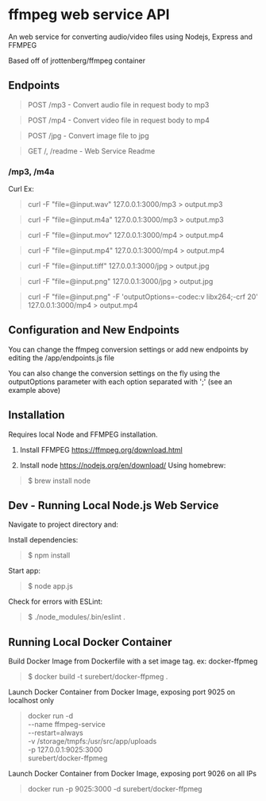 # ffmpeg web service API

An web service for converting audio/video files using Nodejs, Express and FFMPEG

Based off of jrottenberg/ffmpeg container

## Endpoints

> POST /mp3 - Convert audio file in request body to mp3

> POST /mp4 - Convert video file in request body to mp4

> POST /jpg - Convert image file to jpg

> GET /, /readme - Web Service Readme

### /mp3, /m4a

Curl Ex:

> curl -F "file=@input.wav" 127.0.0.1:3000/mp3  > output.mp3

> curl -F "file=@input.m4a" 127.0.0.1:3000/mp3  > output.mp3

> curl -F "file=@input.mov" 127.0.0.1:3000/mp4  > output.mp4

> curl -F "file=@input.mp4" 127.0.0.1:3000/mp4  > output.mp4

> curl -F "file=@input.tiff" 127.0.0.1:3000/jpg  > output.jpg

> curl -F "file=@input.png" 127.0.0.1:3000/jpg  > output.jpg

> curl -F "file=@input.png" -F 'outputOptions=-codec:v libx264;-crf 20' 127.0.0.1:3000/mp4  > output.mp4

## Configuration and New Endpoints
You can change the ffmpeg conversion settings or add new endpoints by editing 
the /app/endpoints.js file

You can also change the conversion settings on the fly using the outputOptions parameter with each option separated with ';' (see an example above)

## Installation

Requires local Node and FFMPEG installation.

1) Install FFMPEG https://ffmpeg.org/download.html

2) Install node https://nodejs.org/en/download/
Using homebrew:
> $ brew install node

## Dev - Running Local Node.js Web Service

Navigate to project directory and:

Install dependencies:
> $ npm install

Start app:
> $ node app.js

Check for errors with ESLint:
> $ ./node_modules/.bin/eslint .

## Running Local Docker Container

Build Docker Image from Dockerfile with a set image tag. ex: docker-ffpmeg
> $ docker build -t surebert/docker-ffpmeg .

Launch Docker Container from Docker Image, exposing port 9025 on localhost only

> docker run -d \
    --name ffmpeg-service \
    --restart=always \
    -v /storage/tmpfs:/usr/src/app/uploads \
    -p 127.0.0.1:9025:3000 \
    surebert/docker-ffpmeg

Launch Docker Container from Docker Image, exposing port 9026 on all IPs
> docker run -p 9025:3000 -d surebert/docker-ffpmeg

